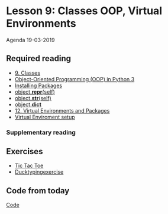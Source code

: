 # Lesson 9: Classes OOP, Virtual Environments
Agenda 19-03-2019

## Required reading
* [9. Classes](https://docs.python.org/3/tutorial/classes.html)
* [Object-Oriented Programming (OOP) in Python 3](https://realpython.com/python3-object-oriented-programming/)
* [Installing Packages](https://packaging.python.org/tutorials/installing-packages/)
* [object.__repr__(self)](https://docs.python.org/3/reference/datamodel.html#object.__repr__)
* [object.__str__(self)](https://docs.python.org/3/reference/datamodel.html#object.__str__)
* [object.__dict__](https://docs.python.org/3/library/stdtypes.html#object.__dict__)
* [12. Virtual Environments and Packages](https://docs.python.org/3/tutorial/venv.html)
* [Virtual Enviroment setup ](materials/virtual_enviroment_setup.md)

### Supplementary reading
<!--
* [virtualenv 16.4.3](https://pypi.org/project/virtualenv/)
  * ```` pip install vertualenv  ````   
* [Python Virtual Environments: A Primer](https://realpython.com/python-virtual-environments-a-primer/)
-->

## Exercises
* [Tic Tac Toe](exercises/tic_tac_toe.md)
* [Ducktypingexercise](https://github.com/python-elective-1-spring-2019/Lesson-10-oop-ducktyping-decorators-abc/blob/master/exercises/duck_typing.md)

## Code from today
[Code](/code_from_today)